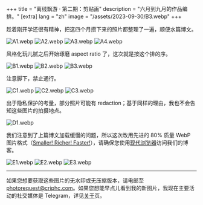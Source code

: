 +++
title = "离线飘游 · 第二期：剪贴画"
description = "六月到九月的作品编排。"
[extra]
lang = "zh"
image = "/assets/2023-09-30/B3.webp"
+++

趁着刚开学还很有精神，把这四个月攒下来的照片都整理了一遍，顺便水篇博文。

![A1.webp](/assets/2023-09-30/A1.webp) ![A2.webp](/assets/2023-09-30/A2.webp) ![A3.webp](/assets/2023-09-30/A3.webp) ![A4.webp](/assets/2023-09-30/A4.webp)

风格化玩儿腻之后开始琢磨 aspect ratio 了，这次就是按这个排的序。


![B1.webp](/assets/2023-09-30/B1.webp) ![B2.webp](/assets/2023-09-30/B2.webp) ![B3.webp](/assets/2023-09-30/B3.webp)

注意脚下，禁止通行。


![C1.webp](/assets/2023-09-30/C1.webp) ![C2.webp](/assets/2023-09-30/C2.webp) ![C3.webp](/assets/2023-09-30/C3.webp)

出于隐私保护的考量，部分照片可能有 redaction；基于同样的理由，我也不会告知这些图片的拍摄地点。


![D1.webp](/assets/2023-09-30/D1.webp)

我们注意到了上篇博文加载缓慢的问题，所以这次改用先进的 80% 质量 WebP 图片格式（[Smaller! Richer! Faster!](https://developers.google.com/speed/webp/)），请确保您使用[现代浏览器](https://caniuse.com/webp)访问我们的博客。

![E1.webp](/assets/2023-09-30/E1.webp) ![E2.webp](/assets/2023-09-30/E2.webp) ![E3.webp](/assets/2023-09-30/E3.webp)



------

如果您想要获取这些图片的无水印或无压缩版本，请电邮至 <photorequest@criphc.com>。如果您想能早点儿看到我的新图片，我现在主要活动的社交媒体是 Telegram，详见[关于](/about)页。